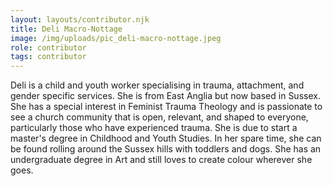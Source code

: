 ```yaml
---
layout: layouts/contributor.njk
title: Deli Macro-Nottage
image: /img/uploads/pic_deli-macro-nottage.jpeg
role: contributor
tags: contributor
---
```

Deli is a child and youth worker specialising in trauma, attachment, and gender specific services. She is from East Anglia but now based in Sussex. She has a special interest in Feminist Trauma Theology and is passionate to see a church community that is open, relevant, and shaped to everyone, particularly those who have experienced trauma. She is due to start a master's degree in Childhood and Youth Studies. In her spare time, she can be found rolling around the Sussex hills with toddlers and dogs. She has an undergraduate degree in Art and still loves to create colour wherever she goes.